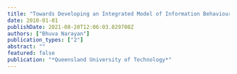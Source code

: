 ```yaml
---
title: "Towards Developing an Integrated Model of Information Behaviour"
date: 2010-01-01
publishDate: 2021-08-20T12:06:03.029708Z
authors: ["Bhuva Narayan"]
publication_types: ["2"]
abstract: ""
featured: false
publication: "*Queensland University of Technology*"
---
```


